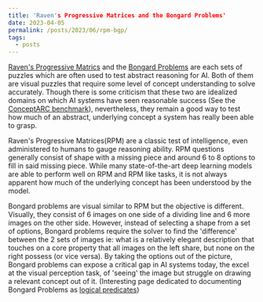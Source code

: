 ```yaml
---
title: 'Raven's Progressive Matrices and the Bongard Problems'
date: 2023-04-05
permalink: /posts/2023/06/rpm-bgp/
tags:
  - posts
---
```


[Raven's Progressive Matrics](https://en.wikipedia.org/wiki/Raven%27s_Progressive_Matrices) and the [Bongard Problems](https://www.oebp.org/welcome.php)
are each sets of puzzles which are often used to test abstract reasoning for AI. Both of them are visual puzzles that require some level of 
concept understanding to solve accurately. Though there is some criticism that these two are idealized domains on which AI systems have seen 
reasonable success (See the [ConceptARC benchmark](https://arxiv.org/abs/2305.07141)), nevertheless, they remain a good way to test how much of an
abstract, underlying concept a system has really been able to grasp.

Raven's Progressive Matrices(RPM) are a classic test of intelligence, even administered to humans to gauge reasoning ability. RPM questions generally
consist of shape with a missing piece and around 6 to 8 options to fill in said missing piece. While many state-of-the-art deep learning models are able
to perform well on RPM and RPM like tasks, it is not always apparent how much of the underlying concept has been understood by the model.

Bongard problems are visual similar to RPM but the objective is different. Visually, they consist of 6 images on one side of a dividing line and 6
more images on the other side. However, instead of selecting a shape from a set of options, Bongard problems require the solver to find the 'difference'
between the 2 sets of images ie: what is a relatively elegant description that touches on a core property that all images on the left share, but none on
the right possess (or vice versa). By taking the options out of the picture, Bongard problems can expose a critical gap in AI systems today, the excel
at the visual perception task, of 'seeing' the image but struggle on drawing a relevant concept out of it. (Interesting page dedicated to documenting
Bongard Problems as [logical predicates](https://www.oebp.org/search.php?q=TRIANGLE&meta=no))
